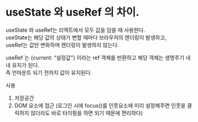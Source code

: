 # useState 와 useRef 의 차이.

useState 와 useRef는 리액트에서 모두 값을 담을 때 사용한다.  
useState는 해당 값의 상태가 변할 때마다 브라우저의 렌더링이 발생하고,  
useRef는 값만 변화하며 렌더링이 발생하지 않는다.

useRef 는 {current: “설정값”} 이라는 ref 객체를 반환하고 해당 객체는 생명주기 내내 유지가 된다.  
즉 언마운트 되기 전까지 값이 유지된다.

사용

1. 저장공간
2. DOM 요소에 접근 (로그인 시에 focus()를 인풋요소에 미리 설정해주면 인풋을 클릭하지 않더라도 바로 타이핑을 하면 되기 때문에 편리하다)
